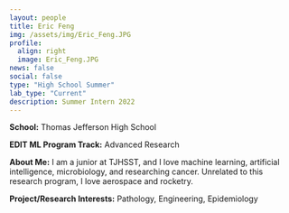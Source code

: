 ```yaml
---
layout: people
title: Eric Feng
img: /assets/img/Eric_Feng.JPG
profile:
  align: right
  image: Eric_Feng.JPG
news: false
social: false
type: "High School Summer"
lab_type: "Current"
description: Summer Intern 2022
---
```


**School:** Thomas Jefferson High School

**EDIT ML Program Track:**
Advanced Research

**About Me:**
I am a junior at TJHSST, and I love machine learning, artificial intelligence, microbiology, and researching cancer. Unrelated to this research program, I love aerospace and rocketry.

**Project/Research Interests:**
Pathology, Engineering, Epidemiology
